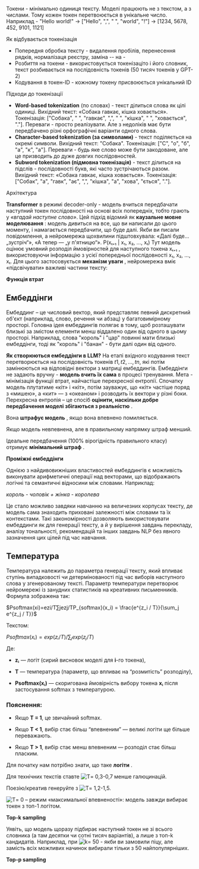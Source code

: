 
Токени - мінімально одиниця тексту. Моделі працюють не з текстом, а з числами. Тому кожен токен перетвоюється в унікальне число. 
Наприклад - "Hello world!" -> ["Hello", ",", " ", "world", "!"] -> [1234, 5678, 452, 9101, 1121]

Як відбувається токенізація
- Попередня обробка тексту - видалення пробілів, перенесення рядків, нормалізаця реєстру, заміна -- на -
- Розбиття на токени - використовується токенізаціто і його словник, текст розбивається на послідовність токенів (50 тисяч токенів у GPT-2)
- Кодування в токен-ID - кожному токену присвоюється унікальний ID

Підходи до токенізації
- **Word-based tokenization** (по словах) - текст ділиться слова як цілі одиниці. Вихідний текст: «Собака гавкає, кішка ховається». Токенізація: ["Собака", " ", "гавкає", ",", " ", "кішка", " ", "ховається", "."]. Переваги - просто реалізувати. Але з недоліків має бути передбачено різні орфографічні варіанти одного слова.
- **Character-based tokenization (за символами)** - текст поділяється на окремі символи. Вихідний текст: "Собака". Токенізація: ["С", "о", "б", "а", "к", "а"]. Переваги - будь яке слово може бути закодоване, але це призводить до дуже довгих послідовностей. 
- **Subword tokenization (підмовна токенізація)** - текст ділиться на підслів - послідовності букв, які часто зустрічаються разом. Вихідний текст: «Собака гавкає, кішка ховається». Токенізація: ["Собак", "а", "гавк", "ає", ",", "кішка", "а", "хова", "ється", "."]. 

Архітектура

**Transformer** в режимі decoder-only - модель вчиться передбачати наступний токен послідовності на основі всіх попередніх, тобто грають у _«вгадай наступне слово»_. Цей підхід відомий як **каузальне мовне моделювання** : модель дивиться на все, що ви написали до цього моменту, і намагається передбачити, що буде далі. Якби ви писали повідомлення, а нейромережа щохвилини підштовхувала: «Далі буде... „зустріч“», «А тепер — „у п'ятницю“».
P(xₜ₊₁ | x₁, x₂, ..., xₜ)
Тут модель оцінює умовний розподіл ймовірностей для наступного токена xₜ₊₁ , використовуючи інформацію з усієї попередньої послідовності x₁, x₂, ..., xₜ.
Для цього застосовується **механізм уваги** , нейромережа вміє «підсвічувати» важливі частини тексту:

**Функція втрат**

## Ембеддінги

Ембеддинг – це числовий вектор, який представляє певний дискретний об'єкт (наприклад, слово, речення чи абзац) у багатовимірному просторі. Головна ідея ембеддингів полягає в тому, щоб розташувати близькі за змістом елементи менш віддалено один від одного в цьому просторі. 
Наприклад, слова "король" і "цар" повинні мати близькі ембеддінги, тоді як "король" і "банан" - бути далі один від одного.

**Як створюються ембеддінги в LLM?**
На етапі вхідного кодування текст перетворюється на послідовність токенів  $t1​,t2​,…,tn​$, які потім замінюються на відповідні вектори з матриці ембеддингів.
Ембеддінги не задають вручну - **модель вчить їх сама** в процесі тренування. Мета - мінімізація функції втрат, найчастіше перехресної ентропії. Спочатку модель плутатиме «кіт» і «кіт», потім зауважує, що «кіт» частіше поряд з «мишею», а «кит» — з «океаном» і розводить їх вектори у різні боки.
Перехресна ентропія – це спосіб **оцінити, наскільки добре передбачення моделі збігаються з реальністю** .

Вона **штрафує модель** , якщо вона впевнено помиляється.

Якщо модель невпевнена, але в правильному напрямку штраф менший.

Ідеальне передбачення (100% вірогідність правильного класу) отримує **мінімальний штраф** .

**Проміжні ембеддінги**

Однією з найдивовижніших властивостей ембеддингів є можливість виконувати арифметичні операції над векторами, що відображають логічні та семантичні відносини між словами. Наприклад:

_король - чоловік + жінка - королева_

Це стало можливо завдяки навчанню на величезних корпусах тексту, де модель сама знаходить приховані залежності між словами та їх контекстами. Такі закономірності дозволяють використовувати ембеддинги як для генерації тексту, а й у вирішення завдань перекладу, аналізу тональності, рекомендацій та інших завдань NLP без явного зазначення цих цілей під час навчання.

## Температура

Температура належить до параметра генерації тексту, який впливає ступінь випадковості чи детермінованості під час виборів наступного слова у згенерованому тексті. Параметр температури перетворює нейромережі із занудних статистиків на креативних письменників.
Формула зображена так:

$Psoftmax(xi)=ezi/T∑jezj/TP_{softmax}(x_i) = \frac{e^{z_i / T}}{\sum_j e^{z_j / T}}$

Текстом:

$Psoftmax(xᵢ) = exp(zᵢ / T) / ∑ⱼ exp(zⱼ / T)$

Де:

- **zᵢ** — логіт (сирий висновок моделі для **i**-го токена),
    
- **T** — температура (параметр, що впливає на “розмитість” розподілу),
    
- **Psoftmax(xᵢ)** — скоригована ймовірність вибору токена **xᵢ** після застосування softmax з температурою.
    

### Пояснення:

- Якщо **T = 1**, це звичайний softmax.
    
- Якщо **T < 1**, вибір стає більш “впевненим” — великі логіти ще більше переважають.
    
- Якщо **T > 1**, вибір стає менш впевненим — розподіл стає більш пласким.

Для початку нам потрібно знати, що таке **логіти** .


Для технічних текстів ставте ![T](https://habrastorage.org/getpro/habr/upload_files/a0c/029/737/a0c029737fbdef354306fc93b2fe5734.svg)= 0,3-0,7 менше галюцинацій.

Поезію/креатив генеруйте з ![T](https://habrastorage.org/getpro/habr/upload_files/54d/2d5/172/54d2d517229a567b51962191e14e3757.svg)= 1,2-1,5.

![T](https://habrastorage.org/getpro/habr/upload_files/a50/ee8/adc/a50ee8adcaaaa883ccb1ddee7d79779b.svg)= 0 – режим «максимальної впевненості»: модель завжди вибирає токен з топ-1 логітом.


**Top-k sampling**

Уявіть, що модель щоразу підбирає наступний токен не зі всього словника (а там десятки чи сотні тисяч варіантів), а лише з топ-k кандидатів. Наприклад, при ![k](https://habrastorage.org/getpro/habr/upload_files/7f5/c91/201/7f5c912019ff5883590c537ca8d5459a.svg)= 50 - якби ви замовили піцу, але замість всіх можливих начинок вибирали тільки з 50 найпопулярніших.

**Top-p sampling**

